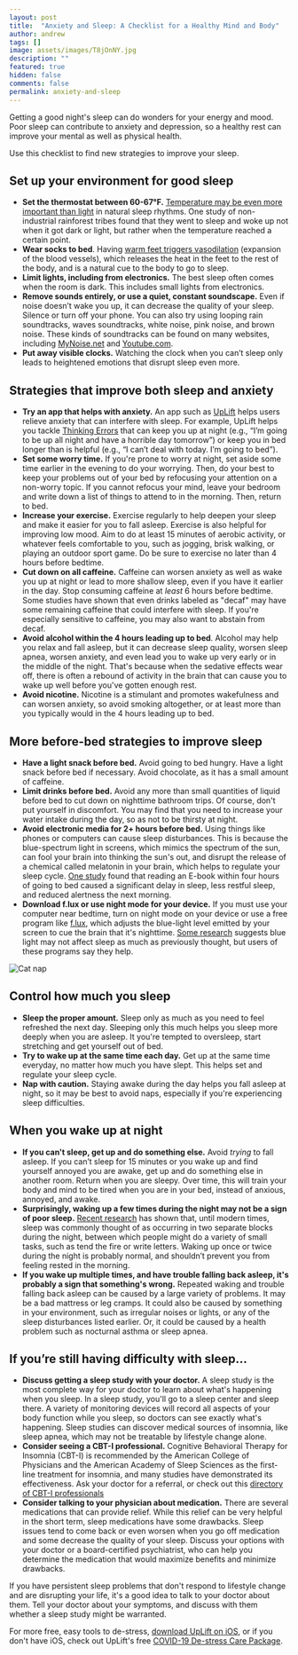 ```yaml
---
layout: post
title:  "Anxiety and Sleep: A Checklist for a Healthy Mind and Body"
author: andrew
tags: []
image: assets/images/T8jOnNY.jpg
description: ""
featured: true
hidden: false
comments: false
permalink: anxiety-and-sleep
---
```


Getting a good night's sleep can do wonders for your energy and mood. Poor sleep can contribute to anxiety and depression, so a healthy rest can improve your mental as well as physical health.

Use this checklist to find new strategies to improve your sleep.

## Set up your environment for good sleep
- **Set the thermostat between 60-67°F.** [Temperature may be even more important than light](http://www.wsj.com/articles/the-best-temperature-for-a-good-nights-sleep-1456166563) in natural sleep rhythms. One study of non-industrial rainforest tribes found that they went to sleep and woke up not when it got dark or light, but rather when the temperature reached a certain point.
- **Wear socks to bed**. Having [warm feet triggers vasodilation](https://www.sleep.org/articles/wearing-socks-to-bed/) (expansion of the blood vessels), which releases the heat in the feet to the rest of the body, and is a natural cue to the body to go to sleep.
- **Limit lights, including from electronics.** The best sleep often comes when the room is dark. This includes small lights from electronics.
- **Remove sounds entirely, or use a quiet, constant soundscape.** Even if noise doesn’t wake you up, it can decrease the quality of your sleep. Silence or turn off your phone. You can also try using looping rain soundtracks, waves soundtracks, white noise, pink noise, and brown noise. These kinds of soundtracks can be found on many websites, including [MyNoise.net](http://mynoise.net/) and [Youtube.com](https://www.youtube.com/results?search_query=relaxing+sound).
- **Put away visible clocks.** Watching the clock when you can’t sleep only leads to heightened emotions that disrupt sleep even more.

## Strategies that improve both sleep and anxiety
- **Try an app that helps with anxiety.** An app such as [UpLift](https://www.uplift.app/) helps users relieve anxiety that can interfere with sleep. For example, UpLift helps you tackle [Thinking Errors](https://www.uplift.app/blog/challenging-thinking-errors) that can keep you up at night (e.g., “I’m going to be up all night and have a horrible day tomorrow”) or keep you in bed longer than is helpful (e.g., “I can’t deal with today. I’m going to bed”).
- **Set some worry time.** If you're prone to worry at night, set aside some time earlier in the evening to do your worrying. Then, do your best to keep your problems out of your bed by refocusing your attention on a non-worry topic. If you cannot refocus your mind, leave your bedroom and write down a list of things to attend to in the morning. Then, return to bed.
- **Increase your exercise.** Exercise regularly to help deepen your sleep and make it easier for you to fall asleep. Exercise is also helpful for improving low mood. Aim to do at least 15 minutes of aerobic activity, or whatever feels comfortable to you, such as jogging, brisk walking, or playing an outdoor sport game. Do be sure to exercise no later than 4 hours before bedtime.
- **Cut down on all caffeine.** Caffeine can worsen anxiety as well as wake you up at night or lead to more shallow sleep, even if you have it earlier in the day. Stop consuming caffeine at *least* 6 hours before bedtime. Some studies have shown that even drinks labeled as "decaf" may have some remaining caffeine that could interfere with sleep. If you're especially sensitive to caffeine, you may also want to abstain from decaf.
- **Avoid alcohol within the 4 hours leading up to bed**. Alcohol may help you relax and fall asleep, but it can decrease sleep quality, worsen sleep apnea, worsen anxiety, and even lead you to wake up very early or in the middle of the night. That's because when the sedative effects wear off, there is often a rebound of activity in the brain that can cause you to wake up well before you've gotten enough rest.
- **Avoid nicotine.** Nicotine is a stimulant and promotes wakefulness and can worsen anxiety, so avoid smoking altogether, or at least more than you typically would in the 4 hours leading up to bed.

## More before-bed strategies to improve sleep
- **Have a light snack before bed.** Avoid going to bed hungry. Have a light snack before bed if necessary. Avoid chocolate, as it has a small amount of caffeine.
- **Limit drinks before bed.** Avoid any more than small quantities of liquid before bed to cut down on nighttime bathroom trips. Of course, don't put yourself in discomfort. You may find that you need to increase your water intake during the day, so as not to be thirsty at night.
- **Avoid electronic media for 2+ hours before bed.** Using things like phones or computers can cause sleep disturbances. This is because the blue-spectrum light in screens, which mimics the spectrum of the sun, can fool your brain into thinking the sun's out, and disrupt the release of a chemical called melatonin in your brain, which helps to regulate your sleep cycle. [One study](https://www.pnas.org/content/112/4/1232) found that reading an E-book within four hours of going to bed caused a significant delay in sleep, less restful sleep, and reduced alertness the next morning.
- **Download f.lux or use night mode for your device.** If you must use your computer near bedtime, turn on night mode on your device or use a free program like [f.lux](https://justgetflux.com/), which adjusts the blue-light level emitted by your screen to cue the brain that it's nighttime. [Some research](https://time.com/5752454/blue-light-sleep/) suggests blue light may not affect sleep as much as previously thought, but users of these programs say they help.

![Cat nap](https://www.uplift.app/blog/assets/images/cat-4189697_640.jpg)
## Control how much you sleep
- **Sleep the proper amount.** Sleep only as much as you need to feel refreshed the next day. Sleeping only this much helps you sleep more deeply when you are asleep. It you're tempted to oversleep, start stretching and get yourself out of bed.
- **Try to wake up at the same time each day.** Get up at the same time everyday, no matter how much you have slept. This helps set and regulate your sleep cycle.
- **Nap with caution.** Staying awake during the day helps you fall asleep at night, so it may be best to avoid naps, especially if you're experiencing sleep difficulties.

## When you wake up at night
- **If you can't sleep, get up and do something else.** Avoid *trying* to fall asleep. If you can’t sleep for 15 minutes or you wake up and find yourself annoyed you are awake, get up and do something else in another room. Return when you are sleepy. Over time, this will train your body and mind to be tired when you are in your bed, instead of anxious, annoyed, and awake.
- **Surprisingly, waking up a few times during the night may not be a sign of poor sleep.** [Recent research](https://www.amazon.com/At-Days-Close-Night-Times/dp/0393329011) has shown that, until modern times, sleep was commonly thought of as occurring in two separate blocks during the night, between which people might do a variety of small tasks, such as tend the fire or write letters. Waking up once or twice during the night is probably normal, and shouldn’t prevent you from feeling rested in the morning.
- **If you wake up multiple times, and have trouble falling back asleep, it's probably a sign that something's wrong.** Repeated waking and trouble falling back asleep can be caused by a large variety of problems. It may be a bad mattress or leg cramps. It could also be caused by something in your environment, such as irregular noises or lights, or any of the sleep disturbances listed earlier.  Or, it could be caused by a health problem such as nocturnal asthma or sleep apnea.

## If you’re still having difficulty with sleep...
- **Discuss getting a sleep study with your doctor.** A sleep study is the most complete way for your doctor to learn about what's happening when you sleep. In a sleep study, you'll go to a sleep center and sleep there. A variety of monitoring devices will record all aspects of your body function while you sleep, so doctors can see exactly what's happening. Sleep studies can discover medical sources of insomnia, like sleep apnea, which may not be treatable by lifestyle change alone.
- **Consider seeing a CBT-I professional.** Cognitive Behavioral Therapy for Insomnia (CBT-I) is recommended by the American College of Physicians and the American Academy of Sleep Sciences as the first-line treatment for insomnia, and many studies have demonstrated its effectiveness. Ask your doctor for a referral, or check out this [directory of CBT-I professionals](https://www.behavioralsleep.org/index.php/society-of-behavioral-sleep-medicine-providers/member-providers/browse-by/country)
- **Consider talking to your physician about medication.** There are several medications that can provide relief. While this relief can be very helpful in the short term, sleep medications have some drawbacks. Sleep issues tend to come back or even worsen when you go off medication and some decrease the quality of your sleep. Discuss your options with your doctor or a board-certified psychiatrist, who can help you determine the medication that would maximize benefits and minimize drawbacks.

If you have persistent sleep problems that don't respond to lifestyle change and are disrupting your life, it's a good idea to talk to your doctor about them. Tell your doctor about your symptoms, and discuss with them whether a sleep study might be warranted.

<div class='grey_box'>
For more free, easy tools to de-stress, <a href="https://apps.apple.com/us/app/uplift-depression-anxiety/id1467988544?ls=1">download UpLift on iOS</a>, or if you don't have iOS, check out UpLift's free <a href="https://launch.uplift.app/COVID-19-web?platform=web">COVID-19 De-stress Care Package</a>.
</div>
